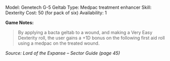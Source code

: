 Model: Genetech G-5 Geltab
Type: Medpac treatment enhancer
Skill: Dexterity
Cost: 50 (for pack of six)
Availability: 1

**Game Notes:** 
> By applying a bacta geltab to a wound, and making a Very Easy Dexterity roll, the user gains a +1D bonus on the following first aid roll using a medpac on the treated wound.

*Source: Lord of the Expanse – Sector Guide (page 45)*